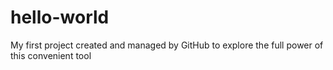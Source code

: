 # hello-world
My first project created and managed by GitHub to explore the full power of this convenient tool
